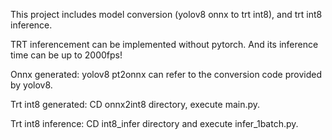 This project includes model conversion (yolov8 onnx to trt int8), and trt int8 inference. 

TRT inferencement can be implemented without pytorch. And its inference time can be up to 2000fps!

Onnx generated:
yolov8 pt2onnx can refer to the conversion code provided by yolov8. 

Trt int8 generated:
CD onnx2int8 directory, execute main.py. 

Trt int8 inference:
CD int8_infer directory and execute infer_1batch.py.
